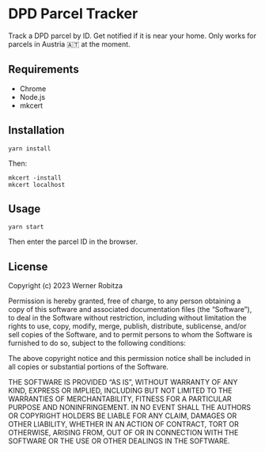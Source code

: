 # DPD Parcel Tracker

Track a DPD parcel by ID.
Get notified if it is near your home.
Only works for parcels in Austria 🇦🇹 at the moment.

## Requirements

- Chrome
- Node.js
- mkcert

## Installation

```
yarn install
```

Then:

```
mkcert -install
mkcert localhost
```

## Usage

```
yarn start
```

Then enter the parcel ID in the browser.

## License

Copyright (c) 2023 Werner Robitza

Permission is hereby granted, free of charge, to any person obtaining a copy of this software and associated documentation files (the “Software”), to deal in the Software without restriction, including without limitation the rights to use, copy, modify, merge, publish, distribute, sublicense, and/or sell copies of the Software, and to permit persons to whom the Software is furnished to do so, subject to the following conditions:

The above copyright notice and this permission notice shall be included in all copies or substantial portions of the Software.

THE SOFTWARE IS PROVIDED “AS IS”, WITHOUT WARRANTY OF ANY KIND, EXPRESS OR IMPLIED, INCLUDING BUT NOT LIMITED TO THE WARRANTIES OF MERCHANTABILITY, FITNESS FOR A PARTICULAR PURPOSE AND NONINFRINGEMENT. IN NO EVENT SHALL THE AUTHORS OR COPYRIGHT HOLDERS BE LIABLE FOR ANY CLAIM, DAMAGES OR OTHER LIABILITY, WHETHER IN AN ACTION OF CONTRACT, TORT OR OTHERWISE, ARISING FROM, OUT OF OR IN CONNECTION WITH THE SOFTWARE OR THE USE OR OTHER DEALINGS IN THE SOFTWARE.
